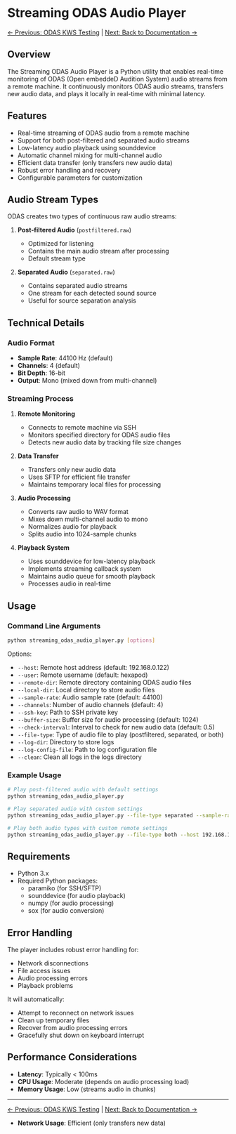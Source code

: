 # Streaming ODAS Audio Player

[← Previous: ODAS KWS Testing](odas_kws_testing.md) | [Next: Back to Documentation →](../README.md)

## Overview

The Streaming ODAS Audio Player is a Python utility that enables real-time monitoring of ODAS (Open embeddeD Audition System) audio streams from a remote machine. It continuously monitors ODAS audio streams, transfers new audio data, and plays it locally in real-time with minimal latency.

## Features

- Real-time streaming of ODAS audio from a remote machine
- Support for both post-filtered and separated audio streams
- Low-latency audio playback using sounddevice
- Automatic channel mixing for multi-channel audio
- Efficient data transfer (only transfers new audio data)
- Robust error handling and recovery
- Configurable parameters for customization

## Audio Stream Types

ODAS creates two types of continuous raw audio streams:

1. **Post-filtered Audio** (`postfiltered.raw`)
   - Optimized for listening
   - Contains the main audio stream after processing
   - Default stream type

2. **Separated Audio** (`separated.raw`)
   - Contains separated audio streams
   - One stream for each detected sound source
   - Useful for source separation analysis

## Technical Details

### Audio Format

- **Sample Rate**: 44100 Hz (default)
- **Channels**: 4 (default)
- **Bit Depth**: 16-bit
- **Output**: Mono (mixed down from multi-channel)

### Streaming Process

1. **Remote Monitoring**
   - Connects to remote machine via SSH
   - Monitors specified directory for ODAS audio files
   - Detects new audio data by tracking file size changes

2. **Data Transfer**
   - Transfers only new audio data
   - Uses SFTP for efficient file transfer
   - Maintains temporary local files for processing

3. **Audio Processing**
   - Converts raw audio to WAV format
   - Mixes down multi-channel audio to mono
   - Normalizes audio for playback
   - Splits audio into 1024-sample chunks

4. **Playback System**
   - Uses sounddevice for low-latency playback
   - Implements streaming callback system
   - Maintains audio queue for smooth playback
   - Processes audio in real-time

## Usage

### Command Line Arguments

```bash
python streaming_odas_audio_player.py [options]
```

Options:
- `--host`: Remote host address (default: 192.168.0.122)
- `--user`: Remote username (default: hexapod)
- `--remote-dir`: Remote directory containing ODAS audio files
- `--local-dir`: Local directory to store audio files
- `--sample-rate`: Audio sample rate (default: 44100)
- `--channels`: Number of audio channels (default: 4)
- `--ssh-key`: Path to SSH private key
- `--buffer-size`: Buffer size for audio processing (default: 1024)
- `--check-interval`: Interval to check for new audio data (default: 0.5)
- `--file-type`: Type of audio file to play (postfiltered, separated, or both)
- `--log-dir`: Directory to store logs
- `--log-config-file`: Path to log configuration file
- `--clean`: Clean all logs in the logs directory

### Example Usage

```bash
# Play post-filtered audio with default settings
python streaming_odas_audio_player.py

# Play separated audio with custom settings
python streaming_odas_audio_player.py --file-type separated --sample-rate 48000 --channels 8

# Play both audio types with custom remote settings
python streaming_odas_audio_player.py --file-type both --host 192.168.1.100 --user custom_user
```

## Requirements

- Python 3.x
- Required Python packages:
  - paramiko (for SSH/SFTP)
  - sounddevice (for audio playback)
  - numpy (for audio processing)
  - sox (for audio conversion)

## Error Handling

The player includes robust error handling for:
- Network disconnections
- File access issues
- Audio processing errors
- Playback problems

It will automatically:
- Attempt to reconnect on network issues
- Clean up temporary files
- Recover from audio processing errors
- Gracefully shut down on keyboard interrupt

## Performance Considerations

- **Latency**: Typically < 100ms
- **CPU Usage**: Moderate (depends on audio processing load)
- **Memory Usage**: Low (streams audio in chunks)

---

[← Previous: ODAS KWS Testing](odas_kws_testing.md) | [Next: Back to Documentation →](../README.md)
- **Network Usage**: Efficient (only transfers new data)